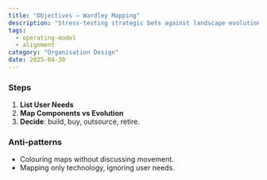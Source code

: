 ```yaml
---
title: "Objectives – Wardley Mapping"
description: "Stress‑testing strategic bets against landscape evolution."
tags:
  - operating-model
  - alignment
category: "Organisation Design"
date: 2025-04-30
---
```

### Steps
1. **List User Needs**  
2. **Map Components vs Evolution**  
3. **Decide**: build, buy, outsource, retire.

### Anti‑patterns
* Colouring maps without discussing movement.
* Mapping only technology, ignoring user needs.
